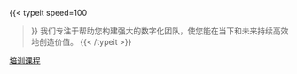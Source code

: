 <!--
https://www.thoughtworks.com/
 -->

{{< typeit
  speed=100
>}}
我们专注于帮助您构建强大的数字化团队，使您能在当下和未来持续高效地创造价值。
{{< /typeit >}}

[培训课程](./training_as_a_service/)
